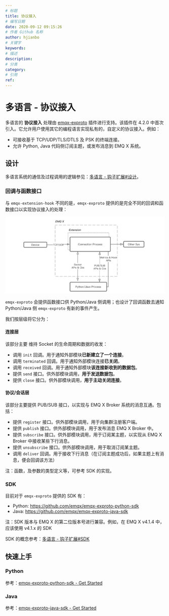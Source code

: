 ```yaml
---
# 标题
title: 协议接入
# 编写日期
date: 2020-09-12 09:15:26
# 作者 Github 名称
author: hjianbo
# 关键字
keywords:
# 描述
description:
# 分类
category: 
# 引用
ref:
---
```


# 多语言 - 协议接入

多语言的 **协议接入** 处理由 [emqx-exproto](https://github.com/emqx/emqx-exproto) 插件进行支持。该插件在 4.2.0 中首次引入。它允许用户使用其它的编程语言实现私有的，自定义的协议接入。例如：

- 可接收基于 TCP/UDP/TLS/DTLS 及 PSK 的终端连接。
- 允许 Python, Java 代码侧订阅主题，或发布消息到 EMQ X 系统。

## 设计

多语言系统的通信及过程调用的逻辑参见：[多语言 - 钩子扩展#设计](lang-exhook.md#design)。

### 回调与函数接口

与 `emqx-extension-hook` 不同的是，`emqx-exproto` 提供的是完全不同的回调和函数接口以实现协议接入的处理：

![ExProto - Arch](./assets/exproto-arch.jpg)

`emqx-exproto` 会提供函数接口供 Python/Java 侧调用；也设计了回调函数去通知 Python/Java 侧 `emqx-exproto` 有新的事件产生。

我们按层级将它分为：

#### 连接层

该部分主要 维持 Socket 的生命周期和数据的收发：

- 调用 `init` 回调。用于通知外部模块**已新建立了一个连接**。
- 调用 `terminated` 回调。用于通知外部模块连接**已关闭**。
- 调用 `received` 回调。用于通知外部模块**该连接新收到的数据包**。
- 提供 `send` 接口。供外部模块调用，**用于发送数据包**。
- 提供 `close` 接口。供外部模块调用，**用于主动关闭连接**。

#### 协议/会话层

该部分主要提供 PUB/SUB 接口，以实现与 EMQ X Broker 系统的消息互通。包括：

- 提供 `register` 接口。供外部模块调用，用于向集群注册客户端。
- 提供 `publish` 接口。供外部模块调用，用于发布消息 EMQ X Broker 中。
- 提供 `subscribe` 接口。供外部模块调用，用于订阅某主题，以实现从 EMQ X Broker 中接收某些下行消息。
- 提供 `unsubscribe` 接口。供外部模块调用，用于取消订阅某主题。
- 调用 `deliver` 回调。用于接收下行消息（在订阅主题成功后，如果主题上有消息，便会回调该方法）

注：函数，及参数的类型定义等，可参考 SDK 的实现。

### SDK

目前对于 `emqx-exproto` 提供的 SDK 有：

- Python: https://github.com/emqx/emqx-exproto-python-sdk
- Java: https://github.com/emqx/emqx-exproto-java-sdk

注：SDK 版本与 EMQ X 的第二位版本号进行兼容。例如，在 EMQ X v4.1.4 中，应该使用 v4.1.x 的 SDK


SDK 的概念参考：[多语言 - 钩子扩展#SDK](lang-exhook.md#sdk)

## 快速上手

### Python

参考：[emqx-exproto-python-sdk - Get Started](https://github.com/emqx/emqx-exproto-python-sdk#get-started)

### Java

参考：[emqx-exproto-java-sdk - Get Started](https://github.com/emqx/emqx-exproto-java-sdk#get-started)
